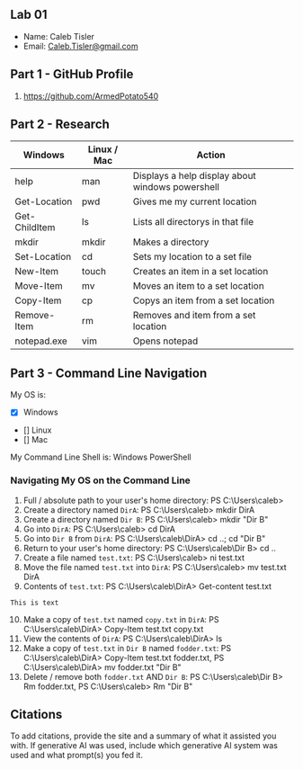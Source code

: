 ## Lab 01

- Name: Caleb Tisler
- Email: Caleb.Tisler@gmail.com

## Part 1 - GitHub Profile

1. https://github.com/ArmedPotato540

## Part 2 - Research

| Windows | Linux / Mac | Action |
| ---     | ---         | ---    |
| help    | man         |   Displays a help display about windows powershell     |
| Get-Location | pwd    |   Gives me my current location     |
| Get-ChildItem | ls    |   Lists all directorys in that file    |
| mkdir   | mkdir       |   Makes a directory    |
| Set-Location | cd     |   Sets my location to a set file    |
| New-Item | touch      |   Creates an item in a set location     |
| Move-Item | mv        |   Moves an item to a set location    |
| Copy-Item | cp        |   Copys an item from a set location     |
| Remove-Item | rm      |   Removes and item from a set location  |
| notepad.exe | vim     |   Opens notepad    |

## Part 3 - Command Line Navigation

My OS is:
- [x] Windows
- [] Linux
- [] Mac

My Command Line Shell is: Windows PowerShell

### Navigating My OS on the Command Line

1. Full / absolute path to your user's home directory: PS C:\Users\caleb>
2. Create a directory named `DirA`: PS C:\Users\caleb> mkdir DirA
3. Create a directory named `Dir B`: PS C:\Users\caleb> mkdir "Dir B"
4. Go into `DirA`: PS C:\Users\caleb> cd DirA
5. Go into `Dir B` from `DirA`: PS C:\Users\caleb\DirA> cd ..; cd "Dir B"
6. Return to your user's home directory: PS C:\Users\caleb\Dir B> cd ..
7. Create a file named `test.txt`: PS C:\Users\caleb> ni test.txt
8. Move the file named `test.txt` into `DirA`: PS C:\Users\caleb> mv test.txt DirA
9. Contents of `test.txt`: PS C:\Users\caleb\DirA> Get-content test.txt
```
This is text
```
10. Make a copy of `test.txt` named `copy.txt` in `DirA`: PS C:\Users\caleb\DirA> Copy-Item test.txt copy.txt
11. View the contents of `DirA`: PS C:\Users\caleb\DirA> ls
12. Make a copy of `test.txt` in `Dir B` named `fodder.txt`: PS C:\Users\caleb\DirA> Copy-Item test.txt fodder.txt, PS C:\Users\caleb\DirA> mv fodder.txt "Dir B"
13. Delete / remove both `fodder.txt` AND `Dir B`: PS C:\Users\caleb\Dir B> Rm fodder.txt, PS C:\Users\caleb> Rm "Dir B"

## Citations

To add citations, provide the site and a summary of what it assisted you with.  If generative AI was used, include which generative AI system was used and what prompt(s) you fed it.
